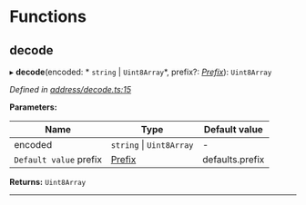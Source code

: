 

# Functions

<a id="decode"></a>

##  decode

▸ **decode**(encoded: * `string` &#124; `Uint8Array`*, prefix?: *[Prefix](_address_types_.md#prefix)*): `Uint8Array`

*Defined in [address/decode.ts:15](https://github.com/polkadot-js/common/blob/cab0713/packages/keyring/src/address/decode.ts#L15)*

**Parameters:**

| Name | Type | Default value |
| ------ | ------ | ------ |
| encoded |  `string` &#124; `Uint8Array`| - |
| `Default value` prefix | [Prefix](_address_types_.md#prefix) |  defaults.prefix |

**Returns:** `Uint8Array`

___

